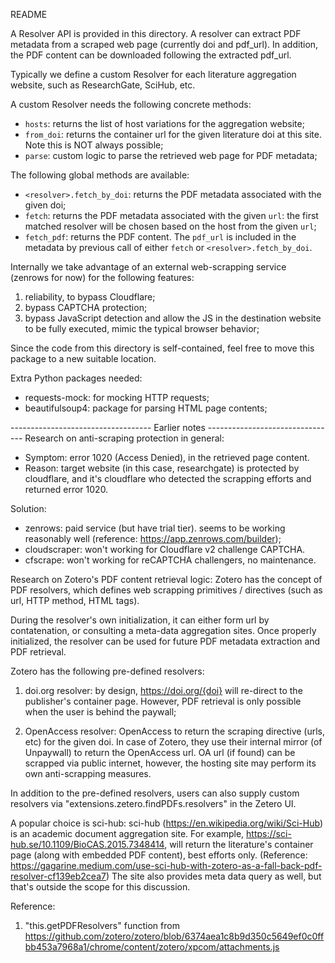 README

A Resolver API is provided in this directory. A resolver can extract PDF metadata from a scraped web page (currently doi and pdf_url). In addition, the PDF content can be downloaded following the extracted pdf_url.

Typically we define a custom Resolver for each literature aggregation website, such as ResearchGate, SciHub, etc.

A custom Resolver needs the following concrete methods:
* `hosts`: returns the list of host variations for the aggregation website;
* `from_doi`: returns the container url for the given literature doi at this site. Note this is NOT always possible;
* `parse`: custom logic to parse the retrieved web page for PDF metadata;

The following global methods are available:
* `<resolver>.fetch_by_doi`: returns the PDF metadata associated with the given doi;
* `fetch`: returns the PDF metadata associated with the given `url`: the first matched resolver will be chosen based on the host from the given `url`;
* `fetch_pdf`: returns the PDF content. The `pdf_url` is included in the metadata by previous call of either `fetch` or `<resolver>.fetch_by_doi`.

Internally we take advantage of an external web-scrapping service (zenrows for now) for the following features:
1. reliability, to bypass Cloudflare;
2. bypass CAPTCHA protection;
3. bypass JavaScript detection and allow the JS in the destination website to be fully executed, mimic the typical browser behavior;

Since the code from this directory is self-contained, feel free to move this package to a new suitable location.

Extra Python packages needed:
* requests-mock: for mocking HTTP requests;
* beautifulsoup4: package for parsing HTML page contents;

----------------------------------- Earlier notes --------------------------------
Research on anti-scraping protection in general:
* Symptom: error 1020 (Access Denied), in the retrieved page content.
* Reason: target website (in this case, researchgate) is protected by cloudflare, and it's cloudflare who detected the scrapping efforts and returned error 1020.

Solution:
* zenrows: paid service (but have trial tier). seems to be working reasonably well (reference: https://app.zenrows.com/builder);
* cloudscraper: won't working for Cloudflare v2 challenge CAPTCHA.
* cfscrape: won't working for reCAPTCHA challengers, no maintenance.

Research on Zotero's PDF content retrieval logic:
Zotero has the concept of PDF resolvers, which defines web scrapping primitives / directives (such as url, HTTP method, HTML tags).

During the resolver's own initialization, it can either form url by contatenation, or consulting a meta-data aggregation sites. Once properly initialized, the resolver can be used for future PDF metadata extraction and PDF retrieval.

Zotero has the following pre-defined resolvers:
1. doi.org resolver:
by design, https://doi.org/{doi} will re-direct to the publisher's container page. However, PDF retrieval is only possible when the user is behind the paywall;

2. OpenAccess resolver:
OpenAccess to return the scraping directive (urls, etc) for the given doi.
In case of Zotero, they use their internal mirror (of Unpaywall) to return the OpenAccess url. OA url (if found) can be scrapped via public internet, however, the hosting site may perform its own anti-scrapping measures.

In addition to the pre-defined resolvers, users can also supply custom resolvers via "extensions.zetero.findPDFs.resolvers" in the Zetero UI.

A popular choice is sci-hub:
sci-hub (https://en.wikipedia.org/wiki/Sci-Hub) is an academic document aggregation site. For example, https://sci-hub.se/10.1109/BioCAS.2015.7348414, will return the literature's container page (along with embedded PDF content), best efforts only.
(Reference: https://gagarine.medium.com/use-sci-hub-with-zotero-as-a-fall-back-pdf-resolver-cf139eb2cea7)
The site also provides meta data query as well, but that's outside the scope for this discussion.

Reference:
1. "this.getPDFResolvers" function from https://github.com/zotero/zotero/blob/6374aea1c8b9d350c5649ef0c0ffbb453a7968a1/chrome/content/zotero/xpcom/attachments.js
